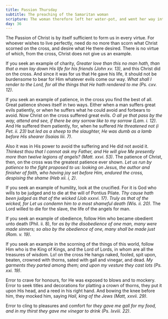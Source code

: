```yaml
---
title: Passion Thursday
subtitle: The preaching of the Samaritan woman
scripture: The woman therefore left her water-pot, and went her way into the city.--John iv. 28.
day: 36
---
```


The Passion of Christ is by itself sufficient to form us in every virtue. For whoever wishes to live perfectly, need do no more than scorn what Christ scorned on the cross, and desire what He there desired. There is no virtue of which, from the cross, Christ does not give us an example.

If you seek an example of charity, _Greater love than this no man hath, than that a man lay down His life for his friends (John xv. 13)_, and this Christ did on the cross. And since it was for us that He gave his life, it should not be burdensome to bear for Him whatever evils come our way. _What shall I render to the Lord, for all the things that He hath rendered to me (Ps. cxv. 12)_.

If you seek an example of patience, in the cross you find the best of all. Great patience shows itself in two ways. Either when a man suffers great evils patiently, or when he suffers what he could avoid and forbears to avoid. Now Christ on the cross suffered great evils. _O all ye that pass by the way, attend and see, if there be any sorrow like to my sorrow (Lam. i. 12)_. And He suffered them patiently, for, when he suffered _He threatened not (i Pet. ii. 23)_ but _led as a sheep to the slaughter, He was dumb as a lamb before His shearer (Isaias liii. 7)_.

Also it was in His power to avoid the suffering and He did not avoid it. _Thinkest thou that I cannot ask my Father, and He will give Me presently more than twelve legions of angels? (Matt. xxvi. 53)_. The patience of Christ, then, on the cross was the greatest patience ever shown. _Let us run by patience to the fight proposed to us: looking on Jesus, the author and finisher of faith, who having joy set before Him, endured the cross, despising the shame (Heb xii. i, 2)_.

If you seek an example of humility, look at the crucified. For it is God who wills to be judged and to die at the will of Pontius Pilate. _Thy cause hath been judged as that of the wicked (Job xxxvi. 17)_. _Truly as that of the wicked, for Let us condemn him to a most shameful death (Wis. ii. 20)_. The Lord willed to die for the slave, the life of the angels for man.

If you seek an example of obedience, follow Him who became obedient unto death (Phil. ii. 8), for _as by the disobedience of one man, many were made sinners; so also by the obedience of one, many shall be made just (Rom. v. 19)_.

If you seek an example in the scorning of the things of this world, follow Him who is the King of Kings, and the Lord of Lords, in whom are all the treasures of wisdom. Lo! on the cross He hangs naked, fooled, spit upon, beaten, crowned with thorns, sated with gall and vinegar, and dead. _My garments they parted among them; and upon my vesture they cast lots (Ps. xxi. 19)_.

Error to crave for honours, for He was exposed to blows and to mockery. Error to seek titles and decorations for platting a crown of thorns, they put it upon His head, and a reed in his right hand. And bowing the knee before him, they mocked him, saying _Hail, king of the Jews (Matt, xxvii. 29)_.

Error to cling to pleasures and comfort for _they gave me gall for my food, and in my thirst they gave me vinegar to drink (Ps. Ixviii. 22)_.
